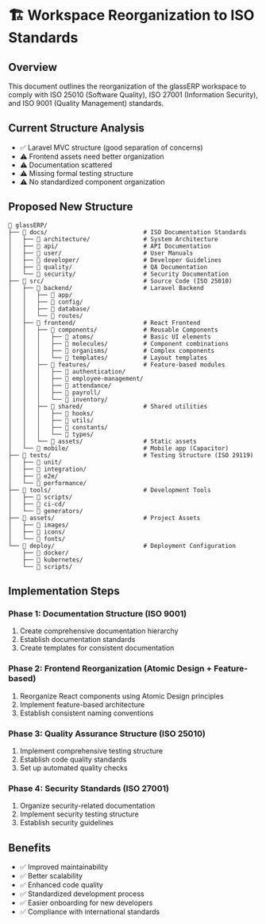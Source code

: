 # 🏗️ Workspace Reorganization to ISO Standards

## Overview
This document outlines the reorganization of the glassERP workspace to comply with ISO 25010 (Software Quality), ISO 27001 (Information Security), and ISO 9001 (Quality Management) standards.

## Current Structure Analysis
- ✅ Laravel MVC structure (good separation of concerns)
- ⚠️ Frontend assets need better organization
- ⚠️ Documentation scattered
- ⚠️ Missing formal testing structure
- ⚠️ No standardized component organization

## Proposed New Structure

```
📁 glassERP/
├── 📁 docs/                           # ISO Documentation Standards
│   ├── 📁 architecture/               # System Architecture
│   ├── 📁 api/                        # API Documentation
│   ├── 📁 user/                       # User Manuals
│   ├── 📁 developer/                  # Developer Guidelines
│   ├── 📁 quality/                    # QA Documentation
│   └── 📁 security/                   # Security Documentation
├── 📁 src/                            # Source Code (ISO 25010)
│   ├── 📁 backend/                    # Laravel Backend
│   │   ├── 📁 app/
│   │   ├── 📁 config/
│   │   ├── 📁 database/
│   │   └── 📁 routes/
│   ├── 📁 frontend/                   # React Frontend
│   │   ├── 📁 components/             # Reusable Components
│   │   │   ├── 📁 atoms/              # Basic UI elements
│   │   │   ├── 📁 molecules/          # Component combinations
│   │   │   ├── 📁 organisms/          # Complex components
│   │   │   └── 📁 templates/          # Layout templates
│   │   ├── 📁 features/               # Feature-based modules
│   │   │   ├── 📁 authentication/
│   │   │   ├── 📁 employee-management/
│   │   │   ├── 📁 attendance/
│   │   │   ├── 📁 payroll/
│   │   │   └── 📁 inventory/
│   │   ├── 📁 shared/                 # Shared utilities
│   │   │   ├── 📁 hooks/
│   │   │   ├── 📁 utils/
│   │   │   ├── 📁 constants/
│   │   │   └── 📁 types/
│   │   └── 📁 assets/                 # Static assets
│   └── 📁 mobile/                     # Mobile app (Capacitor)
├── 📁 tests/                          # Testing Structure (ISO 29119)
│   ├── 📁 unit/
│   ├── 📁 integration/
│   ├── 📁 e2e/
│   └── 📁 performance/
├── 📁 tools/                          # Development Tools
│   ├── 📁 scripts/
│   ├── 📁 ci-cd/
│   └── 📁 generators/
├── 📁 assets/                         # Project Assets
│   ├── 📁 images/
│   ├── 📁 icons/
│   └── 📁 fonts/
└── 📁 deploy/                         # Deployment Configuration
    ├── 📁 docker/
    ├── 📁 kubernetes/
    └── 📁 scripts/
```

## Implementation Steps

### Phase 1: Documentation Structure (ISO 9001)
1. Create comprehensive documentation hierarchy
2. Establish documentation standards
3. Create templates for consistent documentation

### Phase 2: Frontend Reorganization (Atomic Design + Feature-based)
1. Reorganize React components using Atomic Design principles
2. Implement feature-based architecture
3. Establish consistent naming conventions

### Phase 3: Quality Assurance Structure (ISO 25010)
1. Implement comprehensive testing structure
2. Establish code quality standards
3. Set up automated quality checks

### Phase 4: Security Standards (ISO 27001)
1. Organize security-related documentation
2. Implement security testing structure
3. Establish security guidelines

## Benefits
- ✅ Improved maintainability
- ✅ Better scalability
- ✅ Enhanced code quality
- ✅ Standardized development process
- ✅ Easier onboarding for new developers
- ✅ Compliance with international standards
